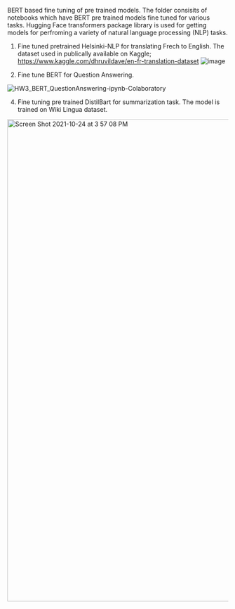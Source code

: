 BERT based fine tuning of pre trained models. The folder consisits of notebooks which have BERT pre trained models fine tuned for various tasks. Hugging Face transformers package library is used for getting models for perfroming a variety of natural language processing (NLP) tasks.
1. Fine tuned pretrained Helsinki-NLP for translating Frech to English. The dataset used in publically available on Kaggle; https://www.kaggle.com/dhruvildave/en-fr-translation-dataset 
![image](https://user-images.githubusercontent.com/10840984/139185996-b6bc138b-35ac-4f0a-a0f5-8d1ed7c25f65.png)


2. Fine tune BERT for Question Answering.

![HW3_BERT_QuestionAnswering-ipynb-Colaboratory](https://user-images.githubusercontent.com/10840984/138616511-3c800efe-a1a7-4c81-8381-1ed0d1a21c56.png)

4. Fine tuning pre trained DistilBart for summarization task. The model is trained on Wiki Lingua dataset.

<img width="1097" alt="Screen Shot 2021-10-24 at 3 57 08 PM" src="https://user-images.githubusercontent.com/10840984/138616486-41b421ee-d3a1-4af6-9611-97edec90040d.png">
